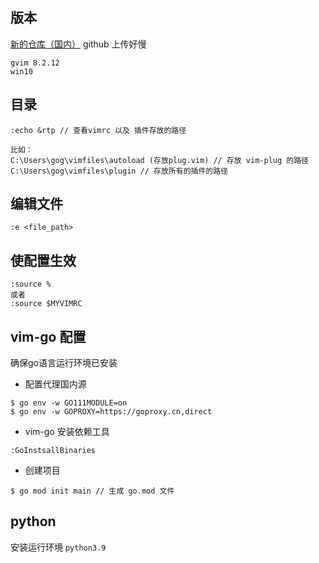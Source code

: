 ## 版本 
[新的仓库（国内）](https://gitee.com/wcc210/vim_config) github 上传好慢
```
gvim 8.2.12
win10 
```

## 目录
```
:echo &rtp // 查看vimrc 以及 插件存放的路径 

比如：
C:\Users\gog\vimfiles\autoload (存放plug.vim) // 存放 vim-plug 的路径
C:\Users\gog\vimfiles\plugin // 存放所有的插件的路径
```
## 编辑文件
```
:e <file_path>
```

## 使配置生效
```
:source %  
或者 
:source $MYVIMRC 
```
## vim-go 配置

确保go语言运行环境已安装

- 配置代理国内源
```
$ go env -w GO111MODULE=on
$ go env -w GOPROXY=https://goproxy.cn,direct
```
- vim-go 安装依赖工具
```
:GoInstsallBinaries  
```
- 创建项目
```
$ go mod init main // 生成 go.mod 文件
```

## python 
安装运行环境 `python3.9` 
